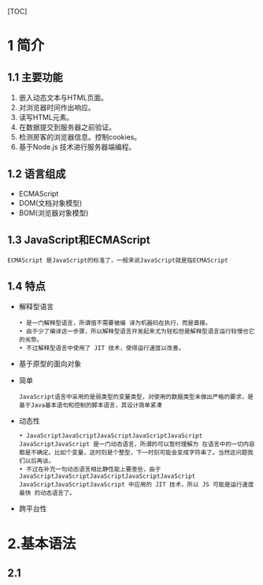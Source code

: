 [TOC]

# 1 简介

## 1.1 主要功能

1. 嵌入动态文本与HTML页面。
2. 对浏览器时间作出响应。
3. 读写HTML元素。
4. 在数据提交到服务器之前验证。
5. 检测房客的浏览器信息。控制cookies。
6. 基于Node.js 技术进行服务器端编程。

## 1.2 语言组成

- ECMAScript
- DOM(文档对象模型)
- BOM(浏览器对象模型)

## 1.3 JavaScript和ECMAScript

`ECMAScript 是JavaScript的标准了，一般来说JavaScript就是指ECMAScript`

## 1.4 特点

- 解释型语言

  ```
  • 是一门解释型语言，所谓值不需要被编 译为机器码在执行，而是直接。
  • 由于少了编译这一步骤，所以解释型语言开发起来尤为轻松但是解释型语言运行较慢也它的劣势。
  • 不过解释型语言中使用了 JIT 技术，使得运行速度以改善。
  ```

- 基于原型的面向对象

- 简单

  ```
  JavaScript语言中采用的是弱类型的变量类型，对使用的数据类型未做出严格的要求，是基于Java基本语句和控制的脚本语言，其设计简单紧凑
  ```

- 动态性

  ```
  • JavaScriptJavaScriptJavaScriptJavaScriptJavaScript JavaScriptJavaScript 是一门动态语言，所谓的可以暂时理解为 在语言中的一切内容都是不确定。比如个变量，这时刻是个整型，下一时刻可能会变成字符串了。当然这问题我们以后再谈。
  • 不过在补充一句动态语言相比静性能上要差些，由于 JavaScriptJavaScriptJavaScriptJavaScriptJavaScript JavaScriptJavaScriptJavaScript 中应用的 JIT 技术，所以 JS 可能是运行速度最快 的动态语言了。
  ```

- 跨平台性

# 2.基本语法

## 2.1 <script> 标签

### 2.1.1 属性

- type :默认值`text/javascript`
- src: 当需要引入一个外部的Js文件时，使用该属性指向文件的地址，使用该属性后，<script>标签内部的JS内容将会失效。

## 2.2 javaScript严格区分大小写。

## 2.3 注释

- 注释中的内容不会被解析器解析执行，但是会在源码中显示。
- JavaScript中的注释和Java的一致，分为两种：
  - 单行注释: // 注释内容
  - 多行注释: /* 注释内容 */

### 2.4 标识符

- 标识符是指变量、函数、属性的名字，或函数的参数。

- 标识符命名规范:

  - 标识符由字母、数字、下划线(_)、美元符号($)组成。
  - 第一个字符必须是字母、下划线(_)、美元符号($)。

- 标识符名称规则一般按照驼峰命名法。

- 标识符不能是关键字和保留字。

  - 关键字

    | **break** |**do**   | **instanceof** | **typeof** | **case** |
    | -------- | ---- | ---------- | ------ | ---- |
    | **else** | **new** | **var** | **catch** | **finally** |
    | **return** | **void** | **continue** | **for** | **switch** |
  	| **while** | **default** | **if** | **throw** | **delete** |
    | **in** | **try** | **function** | **this** | **with** |
    | **debugger** | **false** | **true** | **null** |  |
    
   - 保留字

  	| **class** |**enum**   | **extends** | **super** | **const** |
    | -------- | ---- | ---------- | ------ | ---- |
    | **export** | **import** | **implements** | **let** | **private** |
    | **public** | **yield** | **interface** | **package** | **static** |

   - 其他不建议使用的标识符

     | **abstract** |**double** | **goto** | **native** | **static** |
     | -------- | ---- | ---------- | ------ | ---- |
     | **boolean** | **synchronize** | **char** | **int** | **protected** |
     | **final** | **transient** | **float** | **long** | **short** |
     | **volatile** | **atguments** | **encodeURI** | **Infinity** | **Number** |
     | **RegExp** | **undefined** | **isFinite** | **Object** | **String** |
     | **Boolean** | **Error** | **RangeError** | **parseFloat** | **SyntaxError** |
     | **Date** | **eval** | **JSON** | **ReferenceError** | **TypeError** |
     | **decodeURI** | **EvalError** | **Math** | **URIError** | **decodeURIComponent** |
     | **Function** | **NAN** | **isNaN** | **parseInt** | **Array** |
     | **EncodeURIComponent** | **** | **** | **** | **** |

## 2.5 变量

` 变量的作用是给某一个值或者对象标注名称`

### 2.5.1 变量的声明

- 使用`var`
- 使用 `let`
- 使用 `const`

### 2.5.2 变量的赋值

- 使用时赋值
- 声明时赋值

## 2.6 数据类型

### 2.6.1 值类型（基本数据类型）

> - 基本数据类型的值是无法修改的，是不可变的。
> - 基本数据类型的比较是值的比较，也就是只要两个变量的值相等，我们就认为这两个变量相等。

- **String(字符串)**

  - 字符串定义使用 '' 或者 "" 定义
  - 其他数值转换为字符串有三种方式：`toString()`、`String()`、`拼串`。

- **Number(数值)**

  - Number用来表示整数和浮点数，最常用的功能就是用来表示10进制的整数和浮点数。

  - Number表示的数字大小是有限制的，范围是`± 1.7976931348623157e+308` 如果超过这个范围就会返回`± Infinity`。

  - NaN，即非数值(Not a Number) 是一个特殊的数值 ，JS中当对数值进行计算时没有结果返回，则返回NaN。

  - 非数值转换为数值：`Number()`、`parseInt()`、`parseFloat()`

    - Number()可以用来转换任意类型的数据，而后两者只能用于转换字符串。
    - parseInt()只会将字符串转换为整数。
  
- parseFloat()可以转换为浮点数。	
  
- **Boolean(布尔)**

  - Boolean类型也被称为逻辑值类型或者真假值类型。
  - Boolean类型只有两个值`true(真)`、`false(假)`。
  - 其他的数据类型也可以通过Boolean()函数转换为布尔类型。

- **Null(空)**

  - Null 类型只有一个值的数据类型，这个特殊的值是`null` 。 
    • 从语义上看null表示的是一个空的对象。所以使用typeof检查null会返回一个Object。 
  - undefined值实际上是由`null`值衍生出来的，所以如果比较`undefined`和`null`是否相等，会返回`true`；

- **Undefined(未定义)**

  - Undefined 类型只有一个值，即特殊的 `undefined` 。 

    -  在使用 var 声明变量但未对其加以初始化时，这个变量的值就是 `undefined`。例如：

      – var message;

      – message 的值就是 undefined

  - 需要注意的是typeof对没有初始化和没有声明的变量都会返回`undefined`。

- **Symbol**

  - Symbol 是 ES6 引入了一种新的原始数据类型，表示独一无二的值

### 2.6.2 引用数据类型

> - 引用类型的值是保存在内存中的对象。
> - 当一个变量是一个对象时，实际上变量中保存的并不是对象本身，而是对象的引用。
> - 当一个变量向另一个变量复制引用类型的值时，会将对象的引用复制到变量中，并不是创建一个新的对象。这时，两个变量指向的是同一个对象。因此，改变其中一个变量会影响另一个。

- **Object(对象)**
- **Array(数组)**
- **Function(函数)**

## 2.7 运算符

### 2.7.1 算数运算符

- 算数运算符顾名思义就是进行算数操作的运算符。

- 算数运算符：

  | 运算符 | 说明 | 运算符   | 说明     |
  | ------ | ---- | -------- | -------- |
  | +      | 加法 | ++(前置) | 前置自增 |
  | -      | 减法 | ++(后置) | 后置自增 |
  | *      | 乘法 | --(前置) | 前置自减 |
  | /      | 除法 | --(后置) | 后置自减 |
  | %      | 取模 | +(一元运算符) | 符号不变 |
  |        |      | -(一元运算符) | 符号反转|
  
- 自增(++)与自减(--)

  - 自增和自减分为前置运算和后置元素。

  -  所谓的前置元素就是将元素符放到变量的前边，而后置将元素符放到变

    量的后边。

  - 前置运算，表达式的值等于变量变更以后的值。

  - 后置运算，表达式的值等于变量原值。

- 其他

  - 任何值 做 - * / 运算时，都会隐式的转换为Number进行计算。

- 一元运算符

  - 对于Number类型：
    `+`  正号不会对数字产生影响。
    
    `-` 负号会对数字进行取反计算。
    
  - 对于非Number类型

    会将其转换为Number类型后在进行一元运算。

### 2.7.2 逻辑运算符(布尔运算法)

- 一般情况下使用逻辑运算符会返回一个布尔值。

-  逻辑运算符主要有三个：非、与、或。

-  在进行逻辑操作时如果操作数不是布尔类型则会将其转换布尔类型在进行计算。

- 非使用符号 ! 表示，与使用 && 表示，或使用 || 表示。

  | 运算符 | 说明        | 短路规则                 |
  | ------ | ----------- | ------------------------ |
  | ！     | 逻辑非(NOT) | 无                       |
  | &&     | 逻辑与(AND) | 若左值为假，则不运算右值 |
  | \|\|   | 逻辑非(OR)  | 若左值为真，则不运算右值 |

- **非**

  - 非运算符使用 ! 表示。
  - 非运算符可以应用于任意值，无论值是什么类型，这个运算符都会返回一个布尔值。
  - 非运算符会对原值取反，比如原值是true使用非运算符会返回false，原值为false使用非运算符会返回true。

- **与**

  - 与运算符使用 && 表示。
  - 与运算符可以应用于任何数据类型，且不一定返回布尔值。
  - 对于非布尔值运算，会先将非布尔值转换为布尔值。 
  - 对布尔值做运算时，如果两个值都为true则返回true，否则返回false。 
  - 非布尔值时：如果两个都为true，则返回第二个值，如果两个值中有false则返回靠前的false的值。

- **或**

  - 或运算符使用 || 表示。
  - 或运算符可以应用于任何数据类型，且不一定返回布尔值。
  - 对于非布尔值运算，会先将非布尔值转换为布尔值。 
  - 对布尔值进行运算时，如果两个值都为false则返回false，否则返回true。 
  - 非布尔值时：如果两个都为false ，则返回第二个值，否则返回靠前true的值。

- 三元条件运算符

  - condition? true case : false case

### 2.7.3 赋值运算符

- 简单的赋值操作符由等于号 （ = ） 表示，其作用就是把右侧的值赋给左侧的变量。

- 如果在等于号左边添加加减乘除等运算符，就可以完成复合赋值操作。

  | 运算符   | 等同于     |
  | -------- | ---------- |
  | x+=y     | x=x+y      |
  | x -= y   | x = x - y  |
  | x *= y   | x = x * y  |
  | x /= y   | x = x / y  |
  | x %= y   | x = x % y  |
  | x >>= y  | x = x >> y |
  | x <<= y  | x = x << y |
  | x >>>= y | x = x >>>y |
  | x &= y   | x = x & y  |
  | x \|= y  | x = x \| y |
  | x ^= y   | x = x ^ y  |

  

### 2.7.4 比较运算符

| 运算符 | 说明                                                         | 举例      | 值    |
| ------ | ------------------------------------------------------------ | --------- | ----- |
| ==     | 相等 对于不同的数据类型会进行自动类型转换                    | “5” == 5  | true  |
| !=     | 不相等 对于不同的数据类型会进行自动类型转换                  | “5” != 5  | false |
| ===    | 严格相等 比较时，不会进行自动类型转换,换句话说就是不仅要值相等 并且数据类型也得相等 | “5” === 5 | false |
| !==    | 严格相等 比较时，不会进行自动类型转换,换句话说就是不仅要值相等 并且数据类型也得相等 | “5” !== 5 | true  |
| <      | 小于 对于不同的数据类型会进行自动类型转换                    | “5” <5    | false |
| <=     | 小于等于 对于不同的数据类型会进行自动类型转换                | “5” <=5   | true  |
| >      | 大于 对于不同的数据类型会进行自动类型转换                    | “5” >5    | false |
| >=     | 大于等于 对于不同的数据类型会进行自动类型转换                | “5” <=5   | true  |

### 2.7.5 位运算符

- 或运算（or）：符号为`|`，表示两个二进制位中有一个为1，则结果为1，否则为0。
- 与运算（and）：符号为`&`，表示两个二进制位都为1，则结果为1，否则为0。
- 否运算（not）：符号为`～`，表示将一个二进制位变成相反值。
- 异或运算（xor）：符号为`ˆ`，表示两个二进制位中有且仅有一个为1时，结果为1，否则为0。
- 左移运算（left shift）：符号为`<<`
- 右移运算（right shift）：符号为`>>`
- 带符号位的右移运算（zero filled right shift）：符号为`>>>`

### 2.7.6 其他运算符
> 小括号

在JavaScript中，圆括号是一种运算符，它有两种用法：如果把表达式放在圆括号之中，作用是求值；如果跟在函数的后面，作用是调用函数。
把表达式放在圆括号之中，将返回表达式的值。

> void

void运算符的作用是执行一个表达式，然后返回undefined。

> 逗号运算符

逗号运算符用于对两个表达式求值，并返回后一个表达式的值。

### 2.7.7 运算符优先级

- 运算符的优先级决定了表达式中运算执行的先后顺序，优先级高的运算符最先被执行。

- 关联性决定了拥有相同优先级的运算符的执行顺序。考虑下面这个表达式：

  <table class="fullwidth-table">
 <tbody>
  <tr>
   <th>优先级</th>
   <th>运算类型</th>
   <th>关联性</th>
   <th>运算符</th>
  </tr>
  <tr>
   <td>21</td>
   <td><a href="#"><code>圆括号</code></a></td>
   <td>n/a（不相关）</td>
   <td><code>( … )</code></td>
  </tr>
  <tr>
   <td rowspan="5">20</td>
   <td><a href="#"><code>成员访问</code></a></td>
   <td>从左到右</td>
   <td><code>… . …</code></td>
  </tr>
  <tr>
   <td><a href="#"><code>需计算的成员访问</code></a></td>
   <td>从左到右</td>
   <td><code>… [ … ]</code></td>
  </tr>
  <tr>
   <td><a href="#"><code>new</code></a> (带参数列表)</td>
   <td>n/a</td>
   <td><code>new … ( … )</code></td>
  </tr>
  <tr>
   <td><a href="#">函数调用</a></td>
   <td>从左到右</td>
   <td><code>… (&nbsp;<var>…&nbsp;</var>)</code></td>
  </tr>
  <tr>
   <td><a href="#">可选链（Optional chaining）</a></td>
   <td>从左到右</td>
   <td><code>?.</code></td>
  </tr>
  <tr>
   <td rowspan="1">19</td>
   <td><a href="#">new</a>&nbsp;(无参数列表)</td>
   <td>从右到左</td>
   <td><code>new …</code></td>
  </tr>
  <tr>
   <td rowspan="2">18</td>
   <td><a href="#">后置递增</a>(运算符在后)</td>
   <td colspan="1" rowspan="2">n/a<br>
    &nbsp;</td>
   <td><code>… ++</code></td>
  </tr>
  <tr>
   <td><a href="#">后置递减</a>(运算符在后)</td>
   <td><code>… --</code></td>
  </tr>
  <tr>
   <td colspan="1" rowspan="10">17</td>
   <td><a href="#">逻辑非</a></td>
   <td colspan="1" rowspan="10">从右到左</td>
   <td><code>! …</code></td>
  </tr>
  <tr>
   <td><a href="#">按位非</a></td>
   <td><code>~ …</code></td>
  </tr>
  <tr>
   <td><a href="#">一元加法</a></td>
   <td><code>+ …</code></td>
  </tr>
  <tr>
   <td><a href="#">一元减法</a></td>
   <td><code>- …</code></td>
  </tr>
  <tr>
   <td><a href="#">前置递增</a></td>
   <td><code>++ …</code></td>
  </tr>
  <tr>
   <td><a href="#">前置递减</a></td>
   <td><code>-- …</code></td>
  </tr>
  <tr>
   <td><a href="#">typeof</a></td>
   <td><code>typeof …</code></td>
  </tr>
  <tr>
   <td><a href="#">void</a></td>
   <td><code>void …</code></td>
  </tr>
  <tr>
   <td><a href="#">delete</a></td>
   <td><code>delete …</code></td>
  </tr>
  <tr>
   <td><a href="#">await</a></td>
   <td><code>await …</code></td>
  </tr>
  <tr>
   <td>16</td>
   <td><a href="#">幂</a></td>
   <td>从右到左</td>
   <td><code>…&nbsp;**&nbsp;…</code></td>
  </tr>
  <tr>
   <td rowspan="3">15</td>
   <td><a href="#">乘法</a></td>
   <td colspan="1" rowspan="3">从左到右<br>
    &nbsp;</td>
   <td><code>… *&nbsp;…</code></td>
  </tr>
  <tr>
   <td><a href="#">除法</a></td>
   <td><code>… /&nbsp;…</code></td>
  </tr>
  <tr>
   <td><a href="#">取模</a></td>
   <td><code>… %&nbsp;…</code></td>
  </tr>
  <tr>
   <td rowspan="2">14</td>
   <td><a href="#">加法</a></td>
   <td colspan="1" rowspan="2">从左到右<br>
    &nbsp;</td>
   <td><code>… +&nbsp;…</code></td>
  </tr>
  <tr>
   <td><a href="#">减法</a></td>
   <td><code>… -&nbsp;…</code></td>
  </tr>
  <tr>
   <td rowspan="3">13</td>
   <td><a href="#">按位左移</a></td>
   <td colspan="1" rowspan="3">从左到右</td>
   <td><code>… &lt;&lt;&nbsp;…</code></td>
  </tr>
  <tr>
   <td><a href="#">按位右移</a></td>
   <td><code>… &gt;&gt;&nbsp;…</code></td>
  </tr>
  <tr>
   <td><a href="#">无符号右移</a></td>
   <td><code>… &gt;&gt;&gt;&nbsp;…</code></td>
  </tr>
  <tr>
   <td rowspan="6">12</td>
   <td><a href="#">小于</a></td>
   <td colspan="1" rowspan="6">从左到右</td>
   <td><code>… &lt;&nbsp;…</code></td>
  </tr>
  <tr>
   <td><a href="#">小于等于</a></td>
   <td><code>… &lt;=&nbsp;…</code></td>
  </tr>
  <tr>
   <td><a href="#">大于</a></td>
   <td><code>… &gt;&nbsp;…</code></td>
  </tr>
  <tr>
   <td><a href="#">大于等于</a></td>
   <td><code>… &gt;=&nbsp;…</code></td>
  </tr>
  <tr>
   <td><a href="#">in</a></td>
   <td><code>… in&nbsp;…</code></td>
  </tr>
  <tr>
   <td><a href="#">instanceof</a></td>
   <td><code>… instanceof&nbsp;…</code></td>
  </tr>
  <tr>
   <td rowspan="4">11</td>
   <td><a href="#">等号</a></td>
   <td colspan="1" rowspan="4">从左到右<br>
    &nbsp;</td>
   <td><code>… ==&nbsp;…</code></td>
  </tr>
  <tr>
   <td><a href="#">非等号</a></td>
   <td><code>… !=&nbsp;…</code></td>
  </tr>
  <tr>
   <td><a href="#">全等号</a></td>
   <td><code>… ===&nbsp;…</code></td>
  </tr>
  <tr>
   <td><a href="#">非全等号</a></td>
   <td><code>… !==&nbsp;…</code></td>
  </tr>
  <tr>
   <td>10</td>
   <td><a href="#">按位与</a></td>
   <td>从左到右</td>
   <td><code>… &amp;&nbsp;…</code></td>
  </tr>
  <tr>
   <td>9</td>
   <td><a href="#">按位异或</a></td>
   <td>从左到右</td>
   <td><code>… ^&nbsp;…</code></td>
  </tr>
  <tr>
   <td>8</td>
   <td><a href="#">按位或</a></td>
   <td>从左到右</td>
   <td><code>… |&nbsp;…</code></td>
  </tr>
  <tr>
   <td>7</td>
   <td><a href="#">逻辑与</a></td>
   <td>从左到右</td>
   <td><code>… &amp;&amp;&nbsp;…</code></td>
  </tr>
  <tr>
   <td>6</td>
   <td><a href="#">逻辑或</a></td>
   <td>从左到右</td>
   <td><code>… ||&nbsp;…</code></td>
  </tr>
  <tr>
   <td>5</td>
   <td><a href="#">空值合并</a></td>
   <td>从左到右</td>
   <td><code>… ?? …</code></td>
  </tr>
  <tr>
   <td>4</td>
   <td><a href="#">条件运算符</a></td>
   <td>从右到左</td>
   <td><code>… ? … : …</code></td>
  </tr>
  <tr>
   <td rowspan="16">3</td>
   <td rowspan="16"><a href="#">赋值</a></td>
   <td rowspan="16">从右到左</td>
   <td><code>… =&nbsp;…</code></td>
  </tr>
  <tr>
   <td><code>… +=&nbsp;…</code></td>
  </tr>
  <tr>
   <td><code>… -=&nbsp;…</code></td>
  </tr>
  <tr>
   <td><code>… **=&nbsp;…</code></td>
  </tr>
  <tr>
   <td><code>… *=&nbsp;…</code></td>
  </tr>
  <tr>
   <td><code>… /=&nbsp;…</code></td>
  </tr>
  <tr>
   <td><code>… %=&nbsp;…</code></td>
  </tr>
  <tr>
   <td><code>… &lt;&lt;=&nbsp;…</code></td>
  </tr>
  <tr>
   <td><code>… &gt;&gt;=&nbsp;…</code></td>
  </tr>
  <tr>
   <td><code>… &gt;&gt;&gt;=&nbsp;…</code></td>
  </tr>
  <tr>
   <td><code>… &amp;=&nbsp;…</code></td>
  </tr>
  <tr>
   <td><code>… ^=&nbsp;…</code></td>
  </tr>
  <tr>
   <td><code>… |=&nbsp;…</code></td>
  </tr>
  <tr>
   <td><code>… &amp;&amp;=&nbsp;…</code></td>
  </tr>
  <tr>
   <td><code>… ||=&nbsp;…</code></td>
  </tr>
  <tr>
   <td><code>… ??=&nbsp;…</code></td>
  </tr>
  <tr>
   <td colspan="1" rowspan="2">2</td>
   <td><a href="#">yield</a></td>
   <td colspan="1" rowspan="2">从右到左</td>
   <td><code>yield&nbsp;…</code></td>
  </tr>
  <tr>
   <td><a href="#">yield*</a></td>
   <td><code>yield*&nbsp;…</code></td>
  </tr>
  <tr>
   <td>1</td>
   <td><a href="#">展开运算符</a></td>
   <td>n/a</td>
   <td><code>...</code>&nbsp;…</td>
  </tr>
  <tr>
   <td>0</td>
   <td><a href="#">逗号</a></td>
   <td>从左到右</td>
   <td><code>… ,&nbsp;…</code></td>
  </tr>
 </tbody>
</table>
## 2.8 语句(statement)

  >语句是一个程序的基本单位，JavaScript的程序就是由一条一条语句构成的，每一条语句使用;结尾。
  >
  >JavaScript的语句默认是由上至下顺序执行，但是我们也可以通过一些流程控制语句来控制语句的执行顺序。

### 2.8.1 代码块

> 代码块是在大括号{}中所写的语句，以此将多条语句的集合视为一条语句来使用。
>
> 我们一般使用代码块将需要一起执行的语句进行分组，需要注意的是，代码块结尾不需要加分号。

### 2.8.2 条件语句

> 条件语句是通过判断指定表达式的值来决定执行还是跳过某些语句。
>
> 最基本的条件语句：
>
> 	- if...else
> 	- switch...case

#### 2.8.2.1 if...else语句

- 形式1：

  ```javascript
  if(expression){
      statement
  }
  ```

- 形式2：

  ```
  if(expression){
  	statement
  }else{
  	statement
  }
  ```

- 形式3：

  ```
  if(expression){
  	statement
  }else if(expression){
  	statement
  }else{
  	statement
  }
  ```

#### 2.8.2.2 switch...case语句

> - switch 语句更适用于多条分支使用同一语句的情况。
>
> - 语法:
>
> ```
> switch(statement){
> 	case 表达式1:
> 		statement;
> 	case 表达式2:
> 		statement;
> 	default:
> 		statement;
> }
> ```
>
> - 需要注意的是case语句只是标识程序运行的起点，并不是终点，所以一旦符合case的条件程序会一直运行到结束。所以我们一般会在case中添加break作为语句的结束。

### 2.8.3 循环语句

> - 循环中的语句只要满足一定的条件将会一直执行。

#### 2.8.3.1 while

> - while语句是一个最基本的循环语句，也被成为while循环。
>
> - 语法:
>
>   ```
>   while(expression){
>   	statement;
>   }
>   ```
>
> - 和if一样while中的条件表达式将会被转换为布尔类型，只要该值为真，则代码块将会一直重复执行。
>
> - 代码块没执行一次，条件表达式将会重新计算。

#### 2.8.3.2 do...while

> - do...while和while非常类似，只不过它会在循环的尾部而不是顶部检查表达式的值。
>
> - do...while循环会至少执行一次，及do语句内的代码块一定会执行。
>
> - 语法:
>
>   ```
>   do{
>   	statement;
>   }while(expression){
>   	statement;
>   }
>   ```
>
> - 相比于while,do...while的使用情况并不是很多。

#### 2.8.3.3 for

> - for语句也是循环控制，我们也称它为 for循环。
>
> - 大部分循环都会有一个计数器用以控制执行的次， 计数器的三个关键操作是初始化、检测和更新。 for语句就将这三步操作明确为了语法的一部分。
>
> -  语法：
>
>   ```
>   for(初始表达式;条件表达式;更新表达式){
>   	statement;
>   }
>   ```

#### 2.8.3.4 break和continue

>- break和continue语句用于在循环中精确地控制代码的执行。
>- 使用break语句会使程序立即退出最近的循环，前置执行循环后边的语句。
>- break和continue语句只在循环和switch语句中使用。
>- 使用continue语句会使程序跳过当次循环，继续执行下一次循环，并不会结束整个循环。
>- continue只能在循环中使用，不能出现在其他的结构中。

#### 2.8.3.5 lable

> - 使用label语句可以在代码中添加标签，以便将来使用。
>
> - 语法:
>
>   ```
>   start: for(var i =0;i<count;i++){
>   	statement;
>   }
>   ```
>
> - 这个例子中定义的 start标签可以在将来由 break 或 continue  语句引用。加标签的语句一般都要 与 for语句等循环配合使用。

# 3.对象

>- 对象的分类:
>  - 内建对象:
>    - 由ES标准中定义的对象，在任何的ES的实现中都可以使用。
>    - 比如Math、String、Number、Function、Object等。
>  - 宿主对象:
>    - 由JavaScript的运行环境提供的对象，目前来讲主要是指由浏览器提供的对象。
>    - 比如 BOM、DOM
>  - 自建对象:
>    - 由开发人员自己创建的对象。
>
>

## 3.1 Object对象

>- Object类型,我们也称为一个对象。是JavaScript中的引用数据类型。
>- 它是一种复合值，它将很多值聚合在一起，可以通过名字访问这些值。
>- 对象也可以看做是属性的无序集合，每一个属性都是一个名/值对。
>- 对象除了可以创建自有属性，还可以通过一个名为原型的对象哪里继承属性。
>- 除了字符串、数字、true、false、null、undefined之外，JavaScript中的值都是对象。

### 3.1.1 创建Object对象

>- 第一种方式
>
>```
>var person =new Object();
>```
>
>- 第二种方式
>
>```
>var person={
>	key:value
>}
>```

### 3.1.2 Object对象属性的访问

> ```
> var person ={
> 	name:'张三'
> }
> ```
>
> - 第一种方式 通过 . 访问
>
> ```
> person.name
> ```
>
> - 第二种方式 通过 [] 访问
>
> ```
> person[name]
> ```

## 3.2 数组(Array)

> - 数组是一种用于表达有顺序关系的值的几个的语言结构。
> - 数组内的各个值被称作元素。每一个元素都可以通过索引(下标)来快速读取。索引是可以从零开始的整数。

### 3.2.1 数组的创建

> - 第一种方式 常规方式
>
> ```
> var arr = new Array();
> arr[0] = 'a';
> arr[1] = 'b';
> ```
>
> - 第二种方式 简洁方式
>
> ```
> var arr=new Array('a','b');
> ```
>
> - 第三种方式 字面
>
> ```
> var arr = ['a','b'];
> ```

## 3.3 函数(Function)

> - 函数是由一连串的子程序(语句的集合)所组成的，可以被外部程序调用。向函数传递参数之后，函数可以返回一定的值。
> - 通常情况下，JavaScript代码是自上而下执行的，不过函数体内部的代码则不是这样。如果只是对函数进行了声明，其中的代码并不会执行。只有在调用函数时才会执行函数体内部的代码。

### 3.3.1 函数的声明

> - 函数的需要使用`function`关键字进行声明。
> - 方式1：
>
> ```
> var sum = function(a,b){
> 	return a+b;
> }
> ```
>
> - 方式2:
>
> ```
> function sum(a,b){
> 	return a+b;
> }
> ```
>
> - 上面两种方式都创建了一个函数，方式一是将函数对象赋值给了`sum`这个遍历，方式二是创建了一个函数名为`sum`。其中()中的内容表示执行函数时需要的形参(形式参数)。{}中的内容表示函数的主体，主体中的return 表示这个函数需要返回一个值，如果不需要返回可以不要写return

### 3.3.2 函数的调用

> - 调用函数时，传递给函数的参数被称为实参(实际参数)。
> - 调用方式:  返回值 =  函数名(参数，参数,...);

### 3.3.3 传递参数

> JavaScript 中所有的参数传递都是按值传递的。也就是说把函数外部的值赋值给函数内部的参数，就和把值从一个变量复制给另一个变量是一样的。

## 3.4 栈和堆

> - JavaScript在运行时数据是保存到栈内存和堆内存中。
> - 简单来说栈内存用来保存变量和基本类型。堆内存用来保存对象。
> - 在声明一个变量时，实际上就是在栈内存中创建了一个空间用来保存变量。
> - 如果是基本类型则在栈内存中直接保存。
> - 如果是引用类型，则会在堆内存中保存，变量中保存的实际上是对象在堆内存中的地址。